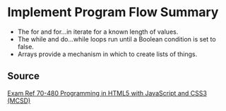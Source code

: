 # Implement Program Flow Summary

* The for and for…in iterate for a known length of values.
* The while and do…while loops run until a Boolean condition is set to false.
* Arrays provide a mechanism in which to create lists of things.

## Source

[Exam Ref 70-480 Programming in HTML5 with JavaScript and CSS3 (MCSD)](https://www.microsoft.com/en-us/p/exam-ref-70-480-programming-in-html5-with-javascript-and-css3-mcsd/fgqpf3h0qll7?activetab=pivot%3aoverviewtab)
